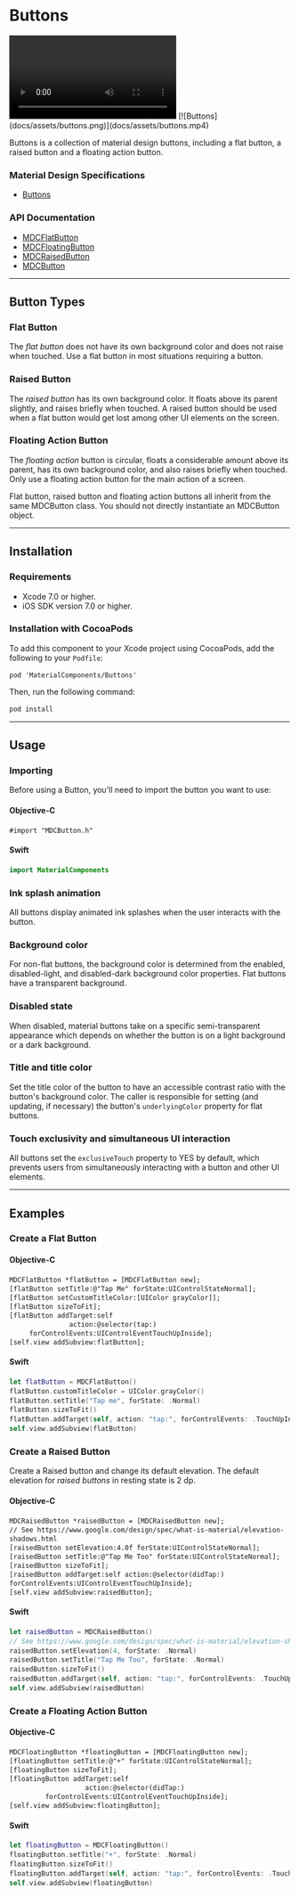 # Buttons

<div class="ios-animation right" markdown="1">
  <video src="docs/assets/buttons.mp4" autoplay loop></video>
  [![Buttons](docs/assets/buttons.png)](docs/assets/buttons.mp4)
</div>

Buttons is a collection of material design buttons, including a flat button, a raised button and a
floating action button.
<!--{: .intro }-->


### Material Design Specifications

<ul class="icon-list">
  <li class="icon-link"><a href="http://www.google.com/design/spec/components/buttons.html">Buttons</a></li>
</ul>

### API Documentation

<ul class="icon-list">
  <li class="icon-link"><a href="apidocs/Classes/MDCFlatButton.html">MDCFlatButton</a></li>
  <li class="icon-link"><a href="apidocs/Classes/MDCFloatingButton.html">MDCFloatingButton</a></li>
  <li class="icon-link"><a href="apidocs/Classes.html#/c:objc(cs)MDCRaisedButton">MDCRaisedButton</a></li>
  <li class="icon-link"><a href="apidocs/Classes/MDCButton.html">MDCButton</a></li>
</ul>


- - -

## Button Types

### Flat Button
The _flat button_ does not have its own background color and does not raise when touched. Use a flat
button in most situations requiring a button.

### Raised Button
The _raised button_ has its own background color. It floats above its parent slightly, and raises
briefly when touched. A raised button should be used when a flat button would get lost among other
UI elements on the screen.

### Floating Action Button
The _floating action_ button is circular, floats a considerable amount above its parent, has its own
background color, and also raises briefly when touched. Only use a floating action button for the
main action of a screen.

Flat button, raised button and floating action buttons all inherit from the same MDCButton class.
You should not directly instantiate an MDCButton object.

- - -



## Installation

### Requirements

- Xcode 7.0 or higher.
- iOS SDK version 7.0 or higher.

### Installation with CocoaPods

To add this component to your Xcode project using CocoaPods, add the following to your `Podfile`:

~~~
pod 'MaterialComponents/Buttons'
~~~

Then, run the following command:

~~~ bash
pod install
~~~

- - -



## Usage

### Importing

Before using a Button, you'll need to import the button you want to use:

<!--<div class="material-code-render" markdown="1">-->
#### Objective-C

~~~ objc
#import "MDCButton.h"
~~~

#### Swift
~~~ swift
import MaterialComponents
~~~
<!--</div>-->

### Ink splash animation
All buttons display animated ink splashes when the user interacts with the button.

### Background color
For non-flat buttons, the background color is determined from the enabled, disabled-light, and
disabled-dark background color properties. Flat buttons have a transparent background.

### Disabled state
When disabled, material buttons take on a specific semi-transparent appearance which depends on
whether the button is on a light background or a dark background.

### Title and title color
Set the title color of the button to have an accessible contrast ratio with the button's background
color. The caller is responsible for setting (and updating, if necessary) the button's
`underlyingColor` property for flat buttons.

### Touch exclusivity and simultaneous UI interaction
All buttons set the `exclusiveTouch` property to YES by default, which prevents users from
simultaneously interacting with a button and other UI elements.

- - -


## Examples

### Create a Flat Button

<!--<div class="material-code-render" markdown="1">-->
#### Objective-C

~~~ objc
MDCFlatButton *flatButton = [MDCFlatButton new];
[flatButton setTitle:@"Tap Me" forState:UIControlStateNormal];
[flatButton setCustomTitleColor:[UIColor grayColor]];
[flatButton sizeToFit];
[flatButton addTarget:self
               action:@selector(tap:)
     forControlEvents:UIControlEventTouchUpInside];
[self.view addSubview:flatButton];
~~~

#### Swift
~~~ swift
let flatButton = MDCFlatButton()
flatButton.customTitleColor = UIColor.grayColor()
flatButton.setTitle("Tap me", forState: .Normal)
flatButton.sizeToFit()
flatButton.addTarget(self, action: "tap:", forControlEvents: .TouchUpInside)
self.view.addSubview(flatButton)
~~~
<!--</div>-->



### Create a Raised Button

Create a Raised button and change its default elevation.
The default elevation for _raised buttons_ in resting state is 2 dp.

<!--<div class="material-code-render" markdown="1">-->
#### Objective-C

~~~ objc
MDCRaisedButton *raisedButton = [MDCRaisedButton new];
// See https://www.google.com/design/spec/what-is-material/elevation-shadows.html
[raisedButton setElevation:4.0f forState:UIControlStateNormal];
[raisedButton setTitle:@"Tap Me Too" forState:UIControlStateNormal];
[raisedButton sizeToFit];
[raisedButton addTarget:self action:@selector(didTap:) forControlEvents:UIControlEventTouchUpInside];
[self.view addSubview:raisedButton];
~~~

#### Swift
~~~ swift
let raisedButton = MDCRaisedButton()
// See https://www.google.com/design/spec/what-is-material/elevation-shadows.html
raisedButton.setElevation(4, forState: .Normal)
raisedButton.setTitle("Tap Me Too", forState: .Normal)
raisedButton.sizeToFit()
raisedButton.addTarget(self, action: "tap:", forControlEvents: .TouchUpInside)
self.view.addSubview(raisedButton)
~~~

<!--</div>-->



### Create a Floating Action Button

<!--<div class="material-code-render" markdown="1">-->
#### Objective-C

~~~ objc
MDCFloatingButton *floatingButton = [MDCFloatingButton new];
[floatingButton setTitle:@"+" forState:UIControlStateNormal];
[floatingButton sizeToFit];
[floatingButton addTarget:self
                   action:@selector(didTap:)
         forControlEvents:UIControlEventTouchUpInside];
[self.view addSubview:floatingButton];
~~~

#### Swift

~~~ swift
let floatingButton = MDCFloatingButton()
floatingButton.setTitle("+", forState: .Normal)
floatingButton.sizeToFit()
floatingButton.addTarget(self, action: "tap:", forControlEvents: .TouchUpInside)
self.view.addSubview(floatingButton)
~~~

<!--</div>-->
